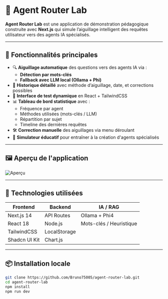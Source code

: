 # 🤖 Agent Router Lab

**Agent Router Lab** est une application de démonstration pédagogique construite avec **Next.js** qui simule l’aiguillage intelligent des requêtes utilisateur vers des agents IA spécialisés.

---

## 🚀 Fonctionnalités principales

- 🔍 **Aiguillage automatique** des questions vers des agents IA via :
  - **Détection par mots-clés**
  - **Fallback avec LLM local (Ollama + Phi)**
- 🧠 **Historique détaillé** avec méthode d’aiguillage, date, et corrections possibles
- 🧪 **Interface de test dynamique** en React + TailwindCSS
- 📊 **Tableau de bord statistique** avec :
  - Fréquence par agent
  - Méthodes utilisées (mots-clés / LLM)
  - Répartition par sujet
  - Timeline des dernières requêtes
- 🛠️ **Correction manuelle** des aiguillages via menu déroulant
- 📝 **Simulateur éducatif** pour entraîner à la création d'agents spécialisés

---

## 🖼️ Aperçu de l'application

![Aperçu](./preview.png) <!-- tu peux remplacer par une capture réelle -->

---

## 🧩 Technologies utilisées

| Frontend       | Backend        | IA / RAG              |
|----------------|----------------|------------------------|
| Next.js 14     | API Routes     | Ollama + Phi4         |
| React 18       | Node.js        | Mots-clés / Heuristique |
| TailwindCSS    | LocalStorage   |                       |
| Shadcn UI Kit  | Chart.js       |                       |

---

## 📦 Installation locale

```bash
git clone https://github.com/Bruno75005/agent-router-lab.git
cd agent-router-lab
npm install
npm run dev

